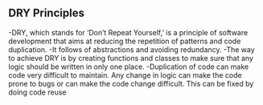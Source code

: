 ## DRY Principles

-DRY, which stands for ‘Don’t Repeat Yourself,’ is a principle of software development that aims at reducing the repetition of patterns and code duplication.
-It follows of abstractions and avoiding redundancy.
-The way to achieve DRY is by creating functions and classes to make sure that any logic should be written in only one place.
-Duplication of code can make code very difficult to maintain. Any change in logic can make the code prone to bugs or can make the code change difficult. This can be fixed by doing code reuse 
